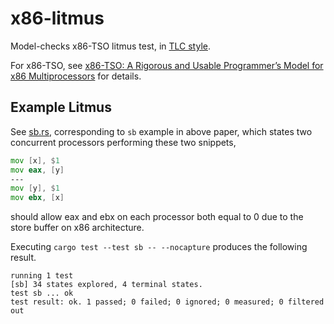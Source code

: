 # x86-litmus

Model-checks x86-TSO litmus test, in [TLC style](https://lamport.azurewebsites.net/tla/tla.html).

For x86-TSO, see [x86-TSO: A Rigorous and Usable Programmer’s Model for x86 Multiprocessors](https://www.cl.cam.ac.uk/~pes20/weakmemory/cacm.pdf) for details.

## Example Litmus

See [sb.rs](tests/sb.rs), corresponding to `sb` example in above paper, which states two concurrent processors performing these two snippets,

```asm
mov [x], $1
mov eax, [y]
---
mov [y], $1
mov ebx, [x]
```

should allow eax and ebx on each processor both equal to 0 due to the store buffer on x86 architecture.

Executing `cargo test --test sb -- --nocapture` produces the following result.

```text
running 1 test
[sb] 34 states explored, 4 terminal states.
test sb ... ok
test result: ok. 1 passed; 0 failed; 0 ignored; 0 measured; 0 filtered out
```
